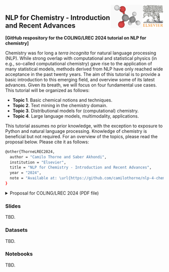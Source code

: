 <img align="right" src="./cover-logos/logo-elsevier.jpg" alt="elsevier" width="68"> 
<img align="right" src="./cover-logos/molecule.jpg" alt="molecule" width="100">

## NLP for Chemistry - Introduction and Recent Advances

**[GitHub respository for the COLING/LREC 2024 tutorial on NLP for chemistry]**

Chemistry was for long a *terra incognita* for natural language processing (NLP). While strong overlap with computational and statistical physics (in e.g., so-called computational chemistry) gave rise to the application of many statistical models, methods derived from NLP have only reached wide acceptance in the past twenty years. The aim of this tutorial is to provide a basic introduction to this emerging field, and overview some of its latest advances. Given its breath, we will focus on four fundamental use cases. This tutorial will be organized as follows:

* **Topic 1**. Basic chemical notions and techniques.
* **Topic 2**. Text mining in the chemistry domain.
* **Topic 3**. Distributional models for (computational) chemistry.
* **Topic 4**. Large language models, multimodality, applications.

This tutorial assumes no prior knowledge, with the exception to exposure to Python and natural language processing. Knowledge of chemistry is beneficial but not required. For an overview of the topics, please read the proposal below. Please cite it as follows:
```bash
@other{ThorneLREC2024,
  author = "Camilo Thorne and Saber Akhondi",
  institution = "Elsevier",
  title = "NLP for Chemistry - Introduction and Recent Advances",
  year = "2024",
  note = "Available at: \url{https://github.com/camilothorne/nlp-4-chemistry-lrec-2024}"
}
````

<details>
	<summary>Proposal for COLING/LREC 2024 (PDF file)</summary>
<center>
<object data="./proposal-text/lrec-2024.pdf" type="application/pdf" width="300px" height="300px">
    <embed src="./proposal-text/lrec-2024.pdf">
        <p>This browser does not support PDFs. Please download the PDF to view it: <a href="./proposal-text/lrec-2024.pdf">Download PDF</a>.</p>
    </embed>
</object>
</center>
</details>

### Slides

TBD.

### Datasets

TBD.

### Notebooks

TBD.

